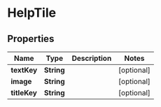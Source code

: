 

# HelpTile


## Properties

| Name | Type | Description | Notes |
|------------ | ------------- | ------------- | -------------|
|**textKey** | **String** |  |  [optional] |
|**image** | **String** |  |  [optional] |
|**titleKey** | **String** |  |  [optional] |



